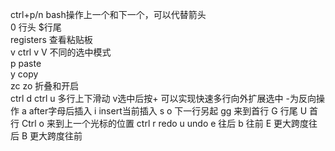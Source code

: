 ctrl+p/n bash操作上一个和下一个，可以代替箭头   
0 行头 $行尾   
registers 查看粘贴板   
v ctrl v V 不同的选中模式   
p paste   
y copy   
zc zo 折叠和开启   
ctrl d ctrl u 多行上下滑动
v选中后按+ 可以实现快速多行向外扩展选中 -为反向操作
a after字母后插入
i insert当前插入
s 
o 下一行另起
gg 来到首行
G 行尾
U 首行
Ctrl o 来到上一个光标的位置
ctrl r redo
u undo
e 往后
b 往前
E 更大跨度往后
B 更大跨度往前

